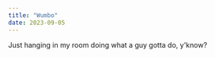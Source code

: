 ```yaml
---
title: "Wumbo"
date: 2023-09-05
---
```


Just hanging in my room doing what a guy gotta do, y'know?
